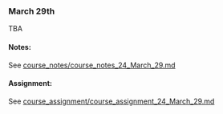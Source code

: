 ### March 29th

TBA
    

#### Notes:
    

See [course_notes/course_notes_24_March_29.md](https://github.com/natenolting/BUAD-3283-E-Commerce-Web-Development/blob/spring2018/course_notes/course_notes_24_March_29.md)
    

#### Assignment:
    

See [course_assignment/course_assignment_24_March_29.md](https://github.com/natenolting/BUAD-3283-E-Commerce-Web-Development/blob/spring2018/course_assignment/course_assignment_24_March_29.md)
